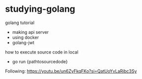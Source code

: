 # studying-golang
golang tutorial

- making api server 
- using docker
- golang-jwt

how to execute source code in local
- go run {pathtosourcedode}

Following: https://youtu.be/un6ZyFkqFKo?si=QatUoYvLaRibc3Sy